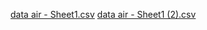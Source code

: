 [data air - Sheet1.csv](https://github.com/WavePPG/ProjectStat/files/10661897/data.air.-.Sheet1.csv)
[data air - Sheet1 (2).csv](https://github.com/WavePPG/ProjectStat/files/10684282/data.air.-.Sheet1.2.csv)
